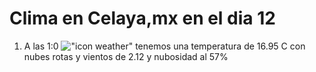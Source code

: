 # Clima en Celaya,mx en el dia 12

1. A las 1:0 !["icon weather"](http://openweathermap.org/img/w/04n.png) tenemos una temperatura de 16.95 C con nubes rotas y  vientos de 2.12 y nubosidad al 57%
